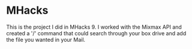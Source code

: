 # MHacks
This is the project I did in MHacks 9. I worked with the Mixmax API and created a '/' command that could search through your
box drive and add the file you wanted in your Mail.
